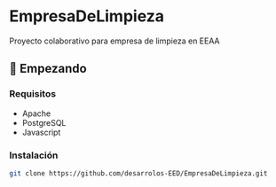 # EmpresaDeLimpieza
Proyecto colaborativo para empresa de limpieza en EEAA

## 🚀 Empezando

### Requisitos
- Apache
- PostgreSQL
- Javascript

### Instalación
```bash
git clone https://github.com/desarrolos-EED/EmpresaDeLimpieza.git
